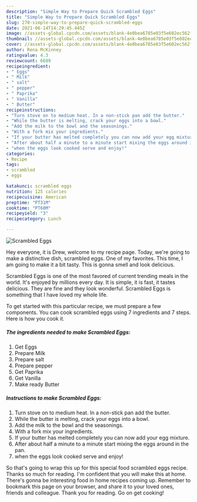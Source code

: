 ```yaml
---
description: "Simple Way to Prepare Quick Scrambled Eggs"
title: "Simple Way to Prepare Quick Scrambled Eggs"
slug: 270-simple-way-to-prepare-quick-scrambled-eggs
date: 2021-06-14T14:29:45.445Z
image: //assets-global.cpcdn.com/assets/blank-4e0bea6785e03f5e602ec562f230caae08da540cada707380b4fe1bbebba43da.png
thumbnail: //assets-global.cpcdn.com/assets/blank-4e0bea6785e03f5e602ec562f230caae08da540cada707380b4fe1bbebba43da.png
cover: //assets-global.cpcdn.com/assets/blank-4e0bea6785e03f5e602ec562f230caae08da540cada707380b4fe1bbebba43da.png
author: Rena McKinney
ratingvalue: 4.3
reviewcount: 6689
recipeingredient:
- " Eggs"
- " Milk"
- " salt"
- " pepper"
- " Paprika"
- " Vanilla"
- " Butter"
recipeinstructions:
- "Turn stove on to medium heat. In a non-stick pan add the butter."
- "While the butter is melting, crack your eggs into a bowl."
- "Add the milk to the bowl and the seasonings."
- "With a fork mix your ingredients."
- "If your butter has melted completely you can now add your egg mixture."
- "After about half a minute to a minute start mixing the eggs around in the pan."
- "when the eggs look cooked serve and enjoy!"
categories:
- Recipe
tags:
- scrambled
- eggs

katakunci: scrambled eggs 
nutrition: 125 calories
recipecuisine: American
preptime: "PT31M"
cooktime: "PT60M"
recipeyield: "3"
recipecategory: Lunch

---
```



![Scrambled Eggs](//assets-global.cpcdn.com/assets/blank-4e0bea6785e03f5e602ec562f230caae08da540cada707380b4fe1bbebba43da.png)

Hey everyone, it is Drew, welcome to my recipe page. Today, we're going to make a distinctive dish, scrambled eggs. One of my favorites. This time, I am going to make it a bit tasty. This is gonna smell and look delicious.

Scrambled Eggs is one of the most favored of current trending meals in the world. It's enjoyed by millions every day. It is simple, it is fast, it tastes delicious. They are fine and they look wonderful. Scrambled Eggs is something that I have loved my whole life.




To get started with this particular recipe, we must prepare a few components. You can cook scrambled eggs using 7 ingredients and 7 steps. Here is how you cook it.

<!--inarticleads1-->

##### The ingredients needed to make Scrambled Eggs:

1. Get  Eggs
1. Prepare  Milk
1. Prepare  salt
1. Prepare  pepper
1. Get  Paprika
1. Get  Vanilla
1. Make ready  Butter




<!--inarticleads2-->

##### Instructions to make Scrambled Eggs:

1. Turn stove on to medium heat. In a non-stick pan add the butter.
1. While the butter is melting, crack your eggs into a bowl.
1. Add the milk to the bowl and the seasonings.
1. With a fork mix your ingredients.
1. If your butter has melted completely you can now add your egg mixture.
1. After about half a minute to a minute start mixing the eggs around in the pan.
1. when the eggs look cooked serve and enjoy!




So that's going to wrap this up for this special food scrambled eggs recipe. Thanks so much for reading. I'm confident that you will make this at home. There's gonna be interesting food in home recipes coming up. Remember to bookmark this page on your browser, and share it to your loved ones, friends and colleague. Thank you for reading. Go on get cooking!
